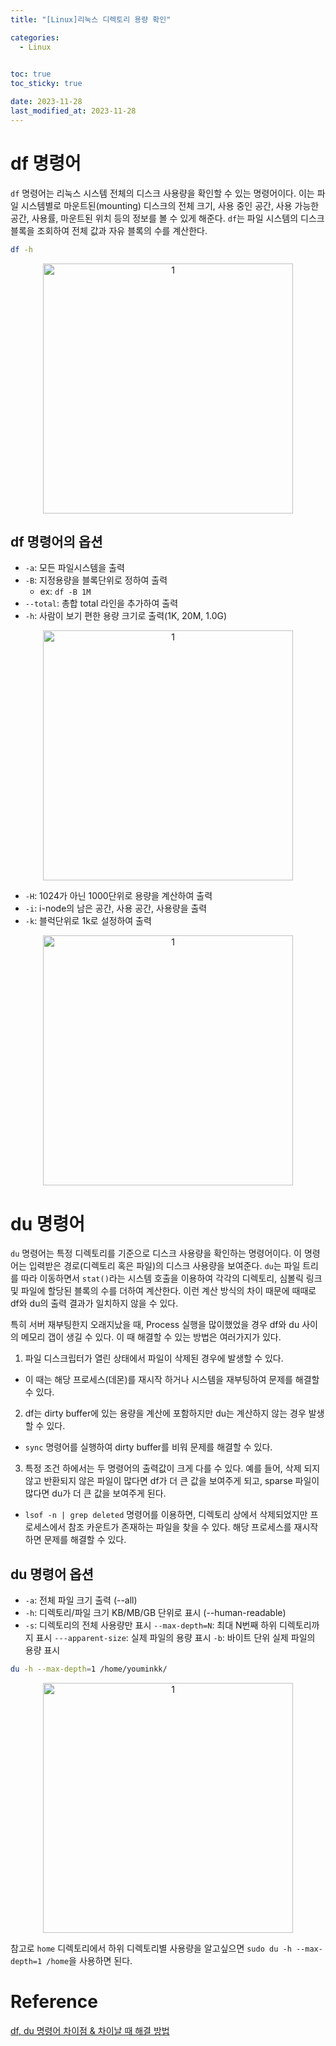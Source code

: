 ```yaml
---
title: "[Linux]리눅스 디렉토리 용량 확인"

categories: 
  - Linux
  

toc: true
toc_sticky: true

date: 2023-11-28
last_modified_at: 2023-11-28
---
```


# df 명령어
`df` 명령어는 리눅스 시스템 전체의 디스크 사용량을 확인할 수 있는 명령어이다. 이는 파일 시스템별로 마운트된(mounting) 디스크의 전체 크기, 사용 중인 공간, 사용 가능한 공간, 사용률, 마운트된 위치 등의 정보를 볼 수 있게 해준다. 
`df`는 파일 시스템의 디스크 블록을 조회하여 전체 값과 자유 블록의 수를 계산한다.

```sh
df -h
```

<p align="center">
<img width="400" alt="1" src="https://github.com/meaningful96/Deep_Learning/assets/111734605/fd7a6276-6f4d-4942-aa73-0ee2d06711e3">
</p>

## df 명령어의 옵션
- `-a`: 모든 파일시스템을 출력
- `-B`: 지정용량을 블록단위로 정하여 출력
  - ex: `df -B 1M`
- `--total`: 총합 total 라인을 추가하여 출력
- `-h`: 사람이 보기 편한 용량 크기로 출력(1K, 20M, 1.0G)

<p align="center">
<img width="400" alt="1" src="https://github.com/meaningful96/Deep_Learning/assets/111734605/fd7a6276-6f4d-4942-aa73-0ee2d06711e3">
</p>


- `-H`: 1024가 아닌 1000단위로 용량을 계산하여 출력
- `-i`: i-node의 남은 공간, 사용 공간, 사용량을 출력
- `-k`: 블럭단위로 1k로 설정하여 출력
  
<p align="center">
<img width="400" alt="1" src="https://github.com/meaningful96/Deep_Learning/assets/111734605/824454d2-3c0f-496f-9f45-3bc7f99c4b77">
</p>

# du 명령어
`du` 명령어는 특정 디렉토리를 기준으로 디스크 사용량을 확인하는 명령어이다. 이 명령어는 입력받은 경로(디렉토리 혹은 파일)의 디스크 사용량을 보여준다. `du`는 파일 트리를 따라 이동하면서 `stat()`라는 시스템 호출을 이용하여 각각의 디렉토리, 심볼릭 링크 및 파일에 할당된 블록의 수를 더하여 계산한다.
이런 계산 방식의 차이 때문에 때때로 df와 du의 출력 결과가 일치하지 않을 수 있다.

특히 서버 재부팅한지 오래지났을 때, Process 실행을 많이했었을 경우 df와 du 사이의 메모리 갭이 생길 수 있다. 이 때 해결할 수 있는 방법은 여러가지가 있다.
1. 파일 디스크립터가 열린 상태에서 파일이 삭제된 경우에 발생할 수 있다.
  - 이 때는 해당 프로세스(데몬)를 재시작 하거나 시스템을 재부팅하여 문제를 해결할 수 있다.
2. df는 dirty buffer에 있는 용량을 계산에 포함하지만 du는 계산하지 않는 경우 발생 할 수 있다.
  - `sync` 명령어를 실행하여 dirty buffer를 비워 문제를 해결할 수 있다.
3. 특정 조건 하에서는 두 명령어의 출력값이 크게 다를 수 있다. 예를 들어, 삭제 되지 않고 반환되지 않은 파일이 많다면 df가 더 큰 값을 보여주게 되고, sparse 파일이 많다면 du가 더 큰 값을 보여주게 된다.
  - `lsof -n | grep deleted` 명령어를 이용하면, 디렉토리 상에서 삭제되었지만 프로세스에서 참조 카운트가 존재하는 파일을 찾을 수 있다. 해당 프로세스를 재시작하면 문제를 해결할 수 있다.

## du 명령어 옵션
- `-a`: 전체 파일 크기 출력 (--all)
- `-h`: 디렉토리/파일 크기 KB/MB/GB 단위로 표시 (--human-readable)
- `-s`: 디렉토리의 전체 사용량만 표시
`--max-depth=N`: 최대 N번째 하위 디렉토리까지 표시
`---apparent-size`: 실제 파일의 용량 표시
`-b`: 바이트 단위 실제 파일의 용량 표시

```sh
du -h --max-depth=1 /home/youminkk/
```
<p align="center">
<img width="400" alt="1" src="https://github.com/meaningful96/Deep_Learning/assets/111734605/4f1fdd2d-d8e3-46b1-a207-27e684b8ba4e">
</p>

참고로 `home` 디렉토리에서 하위 디렉토리별 사용량을 알고싶으면 `sudo du -h --max-depth=1 /home`을 사용하면 된다.

# Reference  
[df, du 명령어 차이점 & 차이날 때 해결 방법](https://support.bespinglobal.com/ko/support/solutions/articles/73000560685--linux-df-du-%EB%AA%85%EB%A0%B9%EC%96%B4-%EC%B0%A8%EC%9D%B4%EC%A0%90-%EC%B0%A8%EC%9D%B4%EB%82%A0-%EB%95%8C-%ED%95%B4%EA%B2%B0-%EB%B0%A9%EB%B2%95)
